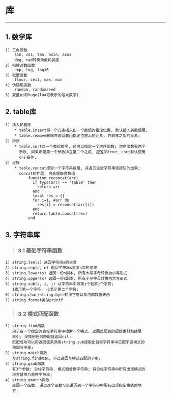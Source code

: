 # **库**
***



## **1. 数学库**
    1) 三角函数
        sin, cos, tan, asin, acos
        deg, rad转换角度和弧度
    2) 指数对数函数
        exp, log, log10
    3) 取整函数
        floor, ceil, max, min
    4) 伪随机函数
        random, randomseed
    5) 变量pi和huge(lua可表示的最大数字)



## **2. table库**
    1) 插入和删除
        * table.insert将一个元素插入到一个数组的指定位置, 默认插入到数组尾;
        * table.remove删除并返回数组指定位置上的元素, 并前移之后的元素;
    2) 排序
        * table.sort对一个数组排序, 还可以指定一个次序函数; 次序函数有两个
          参数, 如果希望第一个参数排在第二个之前, 应返回true; sort默认使用
          小于操作;
    3) 连接
        * table.concat接受一个字符串数组, 并返回这些字符串连接后的结果;
          concat的扩展, 可处理嵌套数组
              function reconcat(arr)
                if type(arr) ~= 'table' then
                  return arr
                end
                local res = {}
                for i=1, #arr do
                  res[i] = reconcat(arr[i])
                end
                return table.concat(res)
              end



## **3. 字符串库**
> ### **3.1 基础字符串函数**
    1) string.len(s) 返回字符串s的长度
    2) string.rep(s, n) 返回字符串s重复n次的结果
    3) string.lower(s) 返回一份s副本, 所有大写字母转换为小写形式
    4) string.upper(s) 返回一份s副本, 所有小写字母转换为大写形式
    5) string.sub(s, i, j) 从字符串中取第i个到第j个字符;
       1表示第一个字符, -1表示第二个字符;
    6) string.char/string.byte转换字符以及内部数值表示
    7) string.format类似printf

> ### **3.2 模式匹配函数**
    1) string.find函数
       用于在一个给定的目标字符串中搜索一个模式, 返回匹配到的起始索引和结尾
       索引; 没找到任何匹配就返回nil;
       匹配成功可以用返回值来调用string.sub提取出目标字符串中匹配于该模式的
       那部分子串;
    2) string.match函数
       与string.find类似, 不过返回与模式匹配的子串;
    3) string.gsub函数
       有3个参数: 目标字符串, 模式和替换字符串; 将目标字符串中所有出现模式的
       地方替换为替换字符串;
    4) string.gmatch函数
       返回一个函数, 通过这个函数可以遍历到一个字符串中所有出现指定模式的地
       方;
